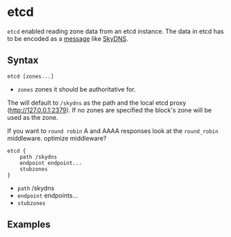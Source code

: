 # etcd

`etcd` enabled reading zone data from an etcd instance. The data in etcd has to be encoded as
a [message](https://github.com/skynetservices/skydns/blob/2fcff74cdc9f9a7dd64189a447ef27ac354b725f/msg/service.go#L26)
like [SkyDNS](https//github.com/skynetservices/skydns).

## Syntax

~~~
etcd [zones...]
~~~

* `zones` zones it should be authoritative for.

The will default to `/skydns` as the path and the local etcd proxy (http://127.0.0.1:2379).
If no zones are specified the block's zone will be used as the zone.

If you want to `round robin` A and AAAA responses look at the `round_robin` middleware. optimize
middleware?

~~~
etcd {
    path /skydns
    endpoint endpoint...
    stubzones
}
~~~

* `path` /skydns
* `endpoint` endpoints...
* `stubzones`

## Examples

